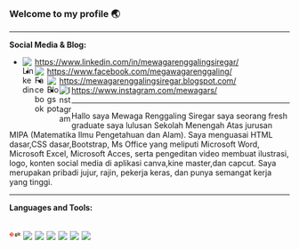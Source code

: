 ### Welcome to my profile :earth_asia:

----
**Social Media & Blog:** 

- <a target="_blank" href="https://www.linkedin.com/in/mewagarenggalingsiregar/"><img align="left" alt="Linkedin" width="22px" src="https://upload.wikimedia.org/wikipedia/commons/e/e9/Linkedin_icon.svg" /></a> https://www.linkedin.com/in/mewagarenggalingsiregar/
- <a target="_blank" href="https://www.facebook.com/megawagarenggaling/"><img align="left" alt="Facebook" width="22px" src="https://upload.wikimedia.org/wikipedia/commons/5/51/Facebook_f_logo_%282019%29.svg" /></a> https://www.facebook.com/megawagarenggaling/
- <a target="_blank" href="https://mewagarenggalingsiregar.blogspot.com/"><img align="left" alt="Blogspot" width="22px" src="https://upload.wikimedia.org/wikipedia/commons/thumb/3/31/Blogger.svg/180px-Blogger.svg.png" /></a> https://mewagarenggalingsiregar.blogspot.com/
- <a target="_blank" href="https://mewagarenggalingsiregar.blogspot.com/"><img align="left" alt="Instagram" width="22px" src="https://upload.wikimedia.org/wikipedia/commons/e/e7/Instagram_logo_2016.svg" /></a> https://www.instagram.com/mewagars/
---- 
Hallo saya Mewaga Renggaling Siregar saya seorang fresh graduate saya lulusan Sekolah Menengah Atas jurusan MIPA (Matematika Ilmu Pengetahuan dan Alam). Saya  menguasai HTML dasar,CSS dasar,Bootstrap, Ms Office 
yang meliputi Microsoft Word, Microsoft Excel, Microsoft Acces, serta pengeditan video membuat ilustrasi, logo, konten social media di aplikasi canva,kine master,dan capcut. Saya merupakan pribadi jujur, rajin, pekerja keras, dan punya semangat kerja yang tinggi. 

----
**Languages and Tools:**  

<code><img height="20" src="https://raw.githubusercontent.com/github/explore/80688e429a7d4ef2fca1e82350fe8e3517d3494d/topics/git/git.png"></code>
<code><img height="20" src="https://upload.wikimedia.org/wikipedia/commons/d/d2/Application-x-php.svg"></code>
<code><img height="20" src="https://upload.wikimedia.org/wikipedia/commons/8/8d/Microsoft_Word_2013-2019_logo.svg"></code>
<code><img height="20" src="https://upload.wikimedia.org/wikipedia/commons/2/25/HTML5_Shiny_Icon.svg"></code>
<code><img height="20" src="https://upload.wikimedia.org/wikipedia/commons/d/d5/CSS3_logo_and_wordmark.svg"></code>
<code><img height="20" src="https://upload.wikimedia.org/wikipedia/commons/b/b2/Bootstrap_logo.svg"></code>
<code><img height="20" src="https://upload.wikimedia.org/wikipedia/commons/9/9b/Cib-canva_%28CoreUI_Icons_v1.0.0%29.svg"></code>
----
